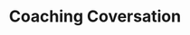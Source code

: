 ---
title: "Coaching Coversation"
description: '44% karyawan bilang kalau mereka gak pernah dapet constructive feedback. Jangan mau ada di braket manajar itu. Terus memberikan feedback loop yang konstan, dan dorong tim untuk berkembang, kemudian "get out of the way"!'
cover: "/images/reading/coaching-conversation.jpeg"
publishDate: 2021-04-12
authors: "Brian Souza"
---